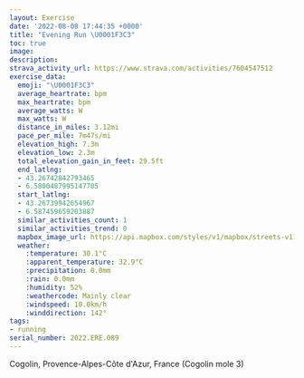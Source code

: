 ```yaml
---
layout: Exercise
date: '2022-08-08 17:44:35 +0000'
title: "Evening Run \U0001F3C3"
toc: true
image:
description:
strava_activity_url: https://www.strava.com/activities/7604547512
exercise_data:
  emoji: "\U0001F3C3"
  average_heartrate: bpm
  max_heartrate: bpm
  average_watts: W
  max_watts: W
  distance_in_miles: 3.12mi
  pace_per_mile: 7m47s/mi
  elevation_high: 7.3m
  elevation_low: 2.3m
  total_elevation_gain_in_feet: 29.5ft
  end_latlng:
  - 43.26742842793465
  - 6.5800487995147705
  start_latlng:
  - 43.26739942654967
  - 6.587459659203887
  similar_activities_count: 1
  similar_activities_trend: 0
  mapbox_image_url: https://api.mapbox.com/styles/v1/mapbox/streets-v11/static/path-5+787af2-1.0(etagGsreg%40Az%40E%3FDFJh%40E%5EFMCXW%60%40%5BRMDIEODE%3FOBm%40k%40MAEEG%3FAGWIMOGAEE%5Dg%40UOQEGIGUWw%40Ai%40Ba%40DUJWh%40o%40DAJOXG%5EYj%40UVOPEdAo%40JA%5CQ%60%40EHKNGP%3FJGGHKBBBEKQJMBCDs%40PeA%5EWLKHQDYVG%3FSJEFWJIJSBYPGLWPO%5EGTCj%40DVAVXfAHV%40HVz%40%3FPFJANFb%40Pt%40%3FXJ%60%40E%5E%3Ff%40Db%40HPB%5EI%60AAXCHE%5E%40HEP%40DEXAf%40GNBHEV%3FTITC%5CCF%3Fr%40Ij%40Dd%40GNCX%3FNBLER%3FRBXFP%3FXH%60%40DDLnA%3FFLz%40FTDDHVPVHVDBRTZJXDDADBDEBBR%3FPMD%40DGD%3FDEX_%40Je%40CPHLGZ%3FFVd%40HH%60%40r%40HHLFFHLFLLDLBXAZC%40%40ELH%60%40n%40RVP%5Cz%40rAFTf%40r%40%40F%5Ch%40p%40n%40BFHBDDQv%40ENEBG%60%40ELW%5CWd%40STAHQVGDIH%5Dv%40G%40g%40t%40ELS%5CIJWNKNE%3FQJc%40FMDGFK%3F%40NKDM%3FEDKA%5BHECSJG%3FILODCDYCQFOLGCQBKDG%3FMCQBIJGN%3FHCBI%40IEIDCFGACFSEKD%5B%40QHILOFUAQDWAANQDQNk%40B%5BLWAKBIAGEKDKCSBIA_%40YO%3FCBEACEODMEIB%5BSKAmA%5DGEMYID%5BBQCMIG%40%5DQE%3FGGE%40OOw%40_%40SAYISASSM%40a%40YEAa%40FM%3FQIEKDCCGQ_%40_%40UHFPS%5EIV%5B%40%40AIBKAq%40Fz%40BQCAB%3FTFHP%5EXFNJHh%40PHJDAVNLAHLJFDADBBJPJD%3FHJHDD%3FNEVPJ%3FLJDDLAJBXGDJLEHRDCDDLEBHJFD%3FDBDHL%40%5CPDJVED%40LAJDFGRDJAFDRBDABEJCJBSDVCZONMTIT%5BHED%3FFBFAHGv%40Y~%40QHGh%40KHBDJBLN%5CFb%40DBDCFBFAHJC%3FF%40NEHGXBb%40Qp%40GDCFMF%3FJGD%3FDGH%40NIJBLEJ%40JKTMd%40GJIJMVQDO%5Ec%40HQDCNa%40JG%60%40g%40POFUx%40eA%5Ck%40JKBI%3F_%40BKFGH%5DAGHS%40UIIIC%40JEFCIOSAIUY%3FIa%40e%40Se%40UUYk%40OOCKa%40m%40WUi%40q%40IW%3FYCOYQMSGCQQIQAKGG%40GGI_%40UCUIC),pin-s-s+e5b22e(6.58746,43.26739),pin-s-f+89ae00(6.580039999999992,43.267419999999994)/auto/800x800?access_token=pk.eyJ1Ijoiam9zaGJlY2ttYW4iLCJhIjoiY205eWR2aDd1MWZ6djJrbXc4a3M0bWZleiJ9.XiG9OWkNcZk2QzjJbxLB4A
  weather:
    :temperature: 30.1°C
    :apparent_temperature: 32.9°C
    :precipitation: 0.0mm
    :rain: 0.0mm
    :humidity: 52%
    :weathercode: Mainly clear
    :windspeed: 10.0km/h
    :winddirection: 142°
tags:
- running
serial_number: 2022.ERE.089
---
```

Cogolin, Provence-Alpes-Côte d'Azur, France (Cogolin mole 3)
